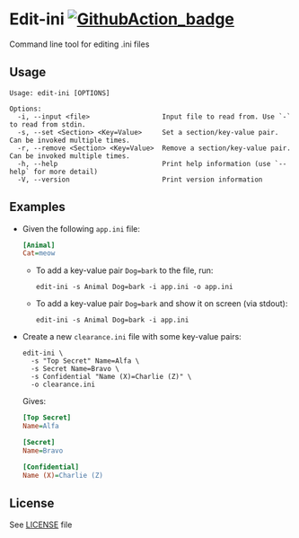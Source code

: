 # Edit-ini [![GithubAction_badge]][GithubAction_link]

Command line tool for editing .ini files

[GithubAction_badge]: https://github.com/Chocobo1/edit-ini/workflows/CI/badge.svg
[GithubAction_link]: https://github.com/Chocobo1/edit-ini/actions

## Usage
```
Usage: edit-ini [OPTIONS]

Options:
  -i, --input <file>                  Input file to read from. Use `-` to read from stdin.
  -s, --set <Section> <Key=Value>     Set a section/key-value pair. Can be invoked multiple times.
  -r, --remove <Section> <Key=Value>  Remove a section/key-value pair. Can be invoked multiple times.
  -h, --help                          Print help information (use `--help` for more detail)
  -V, --version                       Print version information
```

## Examples

* Given the following `app.ini` file:
  ```ini
  [Animal]
  Cat=meow
  ```

  * To add a key-value pair `Dog=bark` to the file, run:
    ```shell
    edit-ini -s Animal Dog=bark -i app.ini -o app.ini
    ```

  * To add a key-value pair `Dog=bark` and show it on screen (via stdout):
    ```shell
    edit-ini -s Animal Dog=bark -i app.ini
    ```

* Create a new `clearance.ini` file with some key-value pairs:
  ```shell
  edit-ini \
    -s "Top Secret" Name=Alfa \
    -s Secret Name=Bravo \
    -s Confidential "Name (X)=Charlie (Z)" \
    -o clearance.ini
  ```
  Gives:
  ```ini
  [Top Secret]
  Name=Alfa

  [Secret]
  Name=Bravo

  [Confidential]
  Name (X)=Charlie (Z)
  ```

## License
See [LICENSE](./LICENSE) file
